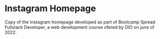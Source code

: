 # Instagram Homepage

Copy of the Instagram homepage developed as part of Bootcamp Spread Fullstack Developer, a web development course ofered by DIO on june of 2022.

